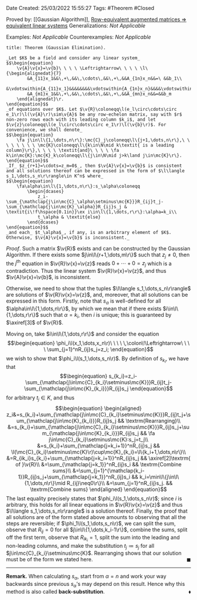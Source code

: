 <br />
<br />

Date Created: 25/03/2022 15:55:27
Tags: #Theorem #Closed 

Proved by: [[Gaussian Algorithm]], [Row-equivalent augmented matrices $\Rightarrow$ equivalent linear systems](Row-equivalent%20augmented%20matrices%20implies%20equivalent%20linear%20systems.md)
Generalizations: _Not Applicable_

Examples: _Not Applicable_
Counterexamples: _Not Applicable_

``` ad-Theorem
title: Theorem (Gaussian Elimination).

_Let $K$ be a field and consider any linear system_
$$\begin{equation}
    \v{A}\v{x}=\v{b}\ \ \ \ \Leftrightarrow\ \ \ \ \l\{\begin{alignedat}{7}
        &A_{11}x_1&&\,+\,&&\,\cdots\,&&\,+\,&&A_{1n}x_n&&=\ &&b_1\\
        &\vdotswithin{A_{11}x_1}&&&&&&&&\vdotswithin{A_{1n}x_n}&&&&\vdotswithin{b_1}\\
        &A_{m1}x_1&&\,+\,&&\,\cdots\,&&\,+\,&&A_{mn}x_n&&=&&b_m
    \end{alignedat}\r.
\end{equation}$$
_of equations over $K$. Let $\v{R}\coloneqq\l(e_l\circ\cdots\circ e_1\r)\l(\v{A}\r)\sim\v{A}$ be any row-echelon matrix, say with $r$ non-zero rows each with its leading column $k_i$, and let $\v{z}\coloneqq\l(e_l\circ\cdots\circ e_1\r)\l(\v{b}\r)$. For convenience, we shall denote_
$$\begin{equation}
    \fa j\in\l\{1,\dots,n\r\}:\mc{C}_j\coloneqq\l\{j+1,\dots,n\r\},\ \ \ \ \ \ \ \ \mc{K}\coloneqq\l\{k\in\N\mid k\textit{ is a leading column}\r\},\ \ \ \ \textit{and}\ \ \ \ \fa k\in\mc{K}:\mc{K}_k\coloneqq\l\{j\in\N\mid j>k\land j\in\mc{K}\r\}.
\end{equation}$$
_If_ $z_{r+1}=\cdots=z_m=0$_, then $\v{A}\v{x}=\v{b}$ is consistent and all solutions thereof can be expressed in the form of $\l\langle s_1,\dots,s_n\r\rangle\in K^n$ where_
$$\begin{equation}
    \fa\alpha\in\l\{1,\dots,n\r\}:s_\alpha\coloneqq
        \begin{dcases}
            z_i-\sum_{\mathclap{j\in\mc{C}_\alpha\setminus\mc{K}}}R_{ij}t_j-\sum_{\mathclap{j\in\mc{K}_\alpha}}R_{ij}s_j & \textit{i\!f\hspace{0.1in}}\ex i\in\l\{1,\dots,r\r\}:\alpha=k_i\\
            t_\alpha & \textit{else}
        \end{dcases}
\end{equation}$$
_and each_ $t_\alpha$_, if any, is an arbitrary element of $K$. Otherwise, $\v{A}\v{x}=\v{b}$ is inconsistent._

```

_Proof_. Such a matrix $\v{R}$ exists and can be constructed by the Gaussian Algorithm. If there exists some $j\in\l\{r+1,\dots,m\r\}$ such that $z_j\neq0$, then the $j^\textrm{th}$ equation in $\v{R}\v{x}=\v{z}$ reads $0+\cdots+0=z_j$ which is a contradiction. Thus the linear system $\v{R}\v{x}=\v{z}$, and thus $\v{A}\v{x}=\v{b}$, is inconsistent.

Otherwise, we need to show that the tuples $\l\langle s_1,\dots,s_n\r\rangle$ are solutions of $\v{R}\v{x}=\v{z}$, and, moreover, that all solutions can be expressed in this form. Firstly, note that $s_\alpha$ is well-defined for all $\alpha\in\l\{1,\dots,n\r\}$, by which we mean that if there exists $i\in\l\{1,\dots,r\r\}$ such that $\alpha=k_i$, then $i$ is unique; this is guaranteed by $\axiref[3]$ of $\v{R}$.

Moving on, take $i\in\l\{1,\dots,r\r\}$ and consider the equation
$$\begin{equation}
    \phi_i\l(x_1,\dots,x_n\r)\ \ \ \ \,\colon\!\Leftrightarrow\ \ \ \ \sum_{j=1}^nR_{ij}s_j=z_i;
\end{equation}$$
we wish to show that $\phi_i\l(s_1,\dots,s_n\r)$. By definition of $s_{k_i}$, we have that
$$\begin{equation}
    s_{k_i}=z_i-\sum_{\mathclap{j\in\mc{C}_{k_i}\setminus\mc{K}}}R_{ij}t_j-\sum_{\mathclap{j\in\mc{K}_{k_i}}}R_{ij}s_j
\end{equation}$$
for arbitrary $t_j\in K$, and thus
$$\begin{equation}
    \begin{aligned}
        z_i&=s_{k_i}+\sum_{\mathclap{j\in\mc{C}_{k_i}\setminus\mc{K}}}R_{ij}t_j+\sum_{\mathclap{j\in\mc{K}_{k_i}}}R_{ij}s_j && \textrm{Rearranging}\\
        &=s_{k_i}+\sum_{\mathclap{j\in\mc{C}_{k_i}\setminus\mc{K}}}R_{ij}s_j+\sum_{\mathclap{j\in\mc{K}_{k_i}}}R_{ij}s_j && \fa j\in\mc{C}_{k_i}\setminus\mc{K}:s_j=t_j\\
        &=s_{k_i}+\sum_{\mathclap{j=k_i+1}}^nR_{ij}s_j && \l(\mc{C}_{k_i}\setminus\mc{K}\r)\cup\mc{K}_{k_i}=\l\{k_i+1,\dots,n\r\}\\
        &=R_{ik_i}s_{k_i}+\sum_{\mathclap{j=k_i+1}}^nR_{ij}s_j && \axiref[2]\textrm{ of }\v{R}\\
        &=\sum_{\mathclap{j=k_1}}^nR_{ij}s_i && \textrm{Combine sums}\\
        &=\sum_{j=1}^{\mathclap{k_i-1}}R_{ij}s_j+\sum_{\mathclap{j=k_1}}^nR_{ij}s_i && k_i=\min\l\{j\in\l\{1,\dots,n\r\}\mid R_{ij}\neq0\r\}\\
        &=\sum_{j=1}^nR_{ij}s_j. && \textrm{Combine sums}
    \end{aligned}
\end{equation}$$
The last equality precisely states that $\phi_i\l(s_1,\dots,s_n\r)$; since $i$ is arbitrary, this holds for all linear equations in $\v{R}\v{x}=\v{z}$ and thus $\l\langle s_1,\dots,s_n\r\rangle$ is a solution thereof. Finally, the proof that all solutions are of the form stated above amounts to observing that all the steps are reversible; if $\phi_1\l(s_1,\dots,s_n\r)$, we can split the sum, observe that $R_{ij}=0$ for all $j\in\l\{1,\dots,k_i-1\r\}$, combine the sums, split off the first term, observe that $R_{ik_i}=1$, split the sum into the leading and non-leading columns, and make the substitution $t_j\coloneqq s_j$ for all $j\in\mc{C}_{k_i}\setminus\mc{K}$. Rearranging shows that our solution must be of the form we stated here.<span style="float:right;">$\blacksquare$</span>

---

**Remark.** When calculating $s_\alpha$, start from $\alpha=n$ and work your way backwards since previous $s_\alpha\textrm{'}$s may depend on this result. Hence why this method is also called **back-substitution**.<span style="float:right;">$\blacklozenge$</span>
